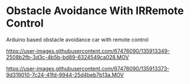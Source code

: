 # Obstacle Avoidance With IRRemote Control
Arduino based obstacle avoidance car with remote control


https://user-images.githubusercontent.com/67476090/135913349-2508b2fb-3d3c-4b5b-bd89-6324549ca028.MOV



https://user-images.githubusercontent.com/67476090/135913373-9d319010-7c24-41fd-9944-25d4beb7b13a.MOV

